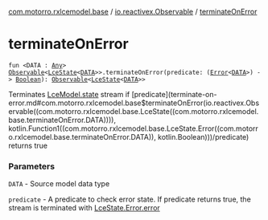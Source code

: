 [com.motorro.rxlcemodel.base](../index.md) / [io.reactivex.Observable](index.md) / [terminateOnError](./terminate-on-error.md)

# terminateOnError

`fun <DATA : `[`Any`](https://kotlinlang.org/api/latest/jvm/stdlib/kotlin/-any/index.html)`> `[`Observable`](http://reactivex.io/RxJava/2.x/javadoc/io/reactivex/Observable.html)`<`[`LceState`](../-lce-state/index.md)`<`[`DATA`](terminate-on-error.md#DATA)`>>.terminateOnError(predicate: (`[`Error`](../-lce-state/-error/index.md)`<`[`DATA`](terminate-on-error.md#DATA)`>) -> `[`Boolean`](https://kotlinlang.org/api/latest/jvm/stdlib/kotlin/-boolean/index.html)`): `[`Observable`](http://reactivex.io/RxJava/2.x/javadoc/io/reactivex/Observable.html)`<`[`LceState`](../-lce-state/index.md)`<`[`DATA`](terminate-on-error.md#DATA)`>>`

Terminates [LceModel.state](../-lce-use-case/state.md) stream if [predicate](terminate-on-error.md#com.motorro.rxlcemodel.base$terminateOnError(io.reactivex.Observable((com.motorro.rxlcemodel.base.LceState((com.motorro.rxlcemodel.base.terminateOnError.DATA)))), kotlin.Function1((com.motorro.rxlcemodel.base.LceState.Error((com.motorro.rxlcemodel.base.terminateOnError.DATA)), kotlin.Boolean)))/predicate) returns true

### Parameters

`DATA` - Source model data type

`predicate` - A predicate to check error state. If predicate returns true, the stream
is terminated with [LceState.Error.error](../-lce-state/-error/error.md)